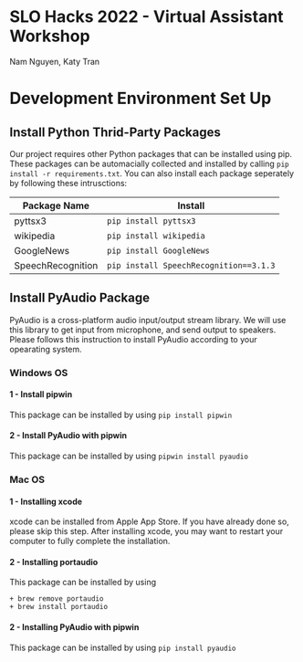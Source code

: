 # SLO Hacks 2022 - Virtual Assistant Workshop
Nam Nguyen, Katy Tran

# Development Environment Set Up

## Install Python Thrid-Party Packages
Our project requires other Python packages that can be installed using pip. These packages can be automacially collected and installed by calling
`pip install -r requirements.txt`. You can also install each package seperately by following these intrusctions:

| Package Name | Install |
| --- | --- |
|pyttsx3| `pip install pyttsx3`|
|wikipedia| `pip install wikipedia`|
|GoogleNews| `pip install GoogleNews`|
|SpeechRecognition| `pip install SpeechRecognition==3.1.3`|

## Install PyAudio Package
PyAudio is a cross-platform audio input/output stream library. We will use this library to get input from microphone, and send output to speakers. Please follows this instruction to install PyAudio according to your opearating system.

### Windows OS
#### 1 - Install pipwin
This package can be installed by using `pip install pipwin`

#### 2 - Install PyAudio with pipwin
This package can be installed by using `pipwin install pyaudio`

### Mac OS
#### 1 - Installing xcode
xcode can be installed from Apple App Store. If you have already done so, please skip this step.
After installing xcode, you may want to restart your computer to fully complete the installation.

#### 2 - Installing portaudio
This package can be installed by using 
```
+ brew remove portaudio
+ brew install portaudio
```

#### 2 - Installing PyAudio with pipwin
This package can be installed by using `pip install pyaudio`


